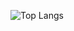 ![Top Langs](https://github-readme-stats.vercel.app/api/top-langs/?username=GitJinseong&layout=compact)
